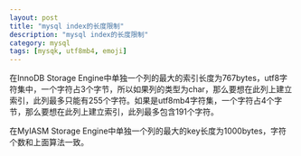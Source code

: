 ```yaml
---
layout: post
title: "mysql index的长度限制"
description: "mysql index的长度限制"
category: mysql
tags: [mysqk, utf8mb4, emoji]
---
```


在InnoDB Storage Engine中单独一个列的最大的索引长度为767bytes，utf8字符集中，一个字符占3个字节，所以如果列的类型为char，那么要想在此列上建立索引，此列最多只能有255个字符。如果是utf8mb4字符集，一个字符占4个字节，那么要想在此列上建立索引，此列最多包含191个字符。

在MyIASM Storage Engine中单独一个列的最大的key长度为1000bytes，字符个数和上面算法一致。